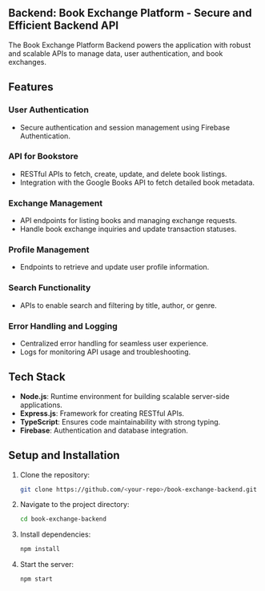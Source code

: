 ## Backend: Book Exchange Platform - Secure and Efficient Backend API
The Book Exchange Platform Backend powers the application with robust and scalable APIs to manage data, user authentication, and book exchanges.

## Features

### User Authentication
- Secure authentication and session management using Firebase Authentication.

### API for Bookstore
- RESTful APIs to fetch, create, update, and delete book listings.
- Integration with the Google Books API to fetch detailed book metadata.

### Exchange Management
- API endpoints for listing books and managing exchange requests.
- Handle book exchange inquiries and update transaction statuses.

### Profile Management
- Endpoints to retrieve and update user profile information.

### Search Functionality
- APIs to enable search and filtering by title, author, or genre.

### Error Handling and Logging
- Centralized error handling for seamless user experience.
- Logs for monitoring API usage and troubleshooting.

## Tech Stack
- **Node.js**: Runtime environment for building scalable server-side applications.
- **Express.js**: Framework for creating RESTful APIs.
- **TypeScript**: Ensures code maintainability with strong typing.
- **Firebase**: Authentication and database integration.

## Setup and Installation

1. Clone the repository:
    ```bash
    git clone https://github.com/<your-repo>/book-exchange-backend.git
    ```

2. Navigate to the project directory:
    ```bash
    cd book-exchange-backend
    ```

3. Install dependencies:
    ```bash
    npm install
    ```

4. Start the server:
    ```bash
    npm start
    ```